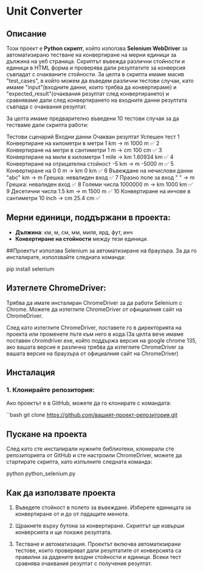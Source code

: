 # Unit Converter

## Описание
Този проект е **Python скрипт**, който използва **Selenium WebDriver** за автоматизирано тестване на конвертиране на мерни единици за дължина на уеб страница. Скриптът въвежда различни стойности и единици в HTML форма и проверява дали резултатите за конверсия съвпадат с очакваните стойности. За целта в скрипта имаме масив "test_cases", в който можем да въведем различни тестови случаи, като имаме "input"(входните данни, които трябва да конвертираме) и "expected_result"(очаквания резултат след конвертирането) и сравняваме дали след конвертирането на входните данни резултата съвпада с очаквания резултат.

За целта имаме предварително въведени 10 тестови случая за да тестваме дали скрипта работи:

Тестови сценарий	                               Входни данни	        Очакван резултат	      Успешен тест
1	Конвертиране на километри в метри	             1 km -> m	          1000 m	                    ✅
2	Конвертиране на метри в сантиметри	           1 m -> cm	          100 cm	                    ✅
3	Конвертиране на мили в километри	             1 mile -> km	        1.60934 km	                ✅
4	Конвертиране на отрицателна стойност	         -5 km -> m	          -5000 m	                    ✅
5	Конвертиране на 0	      		                   0 m -> km	          0 km	                      ✅
6	Въвеждане на нечислови данни	                 "abc" km -> m	      Грешка: невалиден вход      ✅
7	Празно поле за вход	                           " " -> m	            Грешка: невалиден вход      ✅
8	Големи числа	                                 1000000 m -> km	    1000 km	                    ✅
9	Десетични числа	                               1.5 km -> m	        1500 m	                    ✅
10	Конвертиране на инчове в сантиметри	         10 inch -> cm	      25.4 cm	                    ✅


## Мерни единици, поддържани в проекта:
- **Дължина**: км, м, см, мм, миля, ярд, фут, инч
- **Конвертиране на стойности** между тези единици.


##Проектът използва Selenium за автоматизиране на браузъра. За да го инсталирате, използвайте следната команда:

pip install selenium


## Изтеглете ChromeDriver:
Трябва да имате инсталиран ChromeDriver за да работи Selenium с Chrome. Можете да изтеглите ChromeDriver от официалния сайт на ChromeDriver.

След като изтеглите ChromeDriver, поставете го в директорията на проекта или променете пътя към него в кода.(За целта вече имаме поставен chromdriver.exe, който поддържа версия на google chrome 135, aко вашата версия е различна трябва да изтеглите ChromeDriver за вашата версия на браузъра от официалния сайт на ChromeDriver)

## Инсталация

### 1. Клонирайте репозитория:
Ако проектът е в GitHub, можете да го клонирате с командата:

``bash
git clone https://github.com/вашият-проект-репозитория.git

## Пускане на проекта 
След като сте инсталирали нужните библиотеки, клонирали сте репозиторията от GitHub и сте настроили ChromeDriver, можете да стартирате скрипта, като изпълните следната команда:

python python_selenium.py

## Как да използвате проекта
1. Въведете стойност в полето за въвеждане.
Изберете единицата за конвертиране от и до от падащите менюта.

2. Щракнете върху бутона за конвертиране.
Скриптът ще извърши конверсията и ще покаже резултата.

3. Тестване и автоматизация.
Проектът включва автоматизирани тестове, които проверяват дали резултатите от конверсията са правилни за дадените входни стойности и единици. Всеки тест сравнява очаквания резултат с получения резултат.
